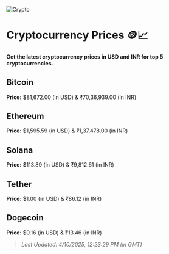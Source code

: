 
![Crypto](https://www.techguide.com.au/wp-content/uploads/2020/11/crypto3.jpeg)

# Cryptocurrency Prices 🪙📈

#### Get the latest cryptocurrency prices in USD and INR for top 5 cryptocurrencies.

## Bitcoin

**Price:** $81,672.00 (in USD) & ₹70,36,939.00 (in INR)

## Ethereum

**Price:** $1,595.59 (in USD) & ₹1,37,478.00 (in INR)

## Solana

**Price:** $113.89 (in USD) & ₹9,812.61 (in INR)

## Tether

**Price:** $1.00 (in USD) & ₹86.12 (in INR)

## Dogecoin

**Price:** $0.16 (in USD) & ₹13.46 (in INR)

> _Last Updated: 4/10/2025, 12:23:29 PM (in GMT)_

